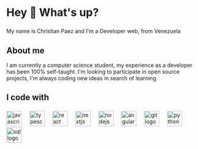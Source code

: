 <h1 align="left">Hey 👋 What's up?</h1>

###

<p align="left">My name is Christian Paez and I'm a Developer web, from Venezuela</p>

###

<h2 align="left">About me</h2>

I am currently a computer science student, my experience as a developer has been 100% self-taught. I'm looking to participate in open source projects, I'm always coding new ideas in search of learning.

<h2 align="left">I code with</h2>

###

<div align="left">
  <img src="https://cdn.jsdelivr.net/gh/devicons/devicon/icons/javascript/javascript-original.svg" height="40" alt="javascript logo"  />
  <img width="12" />
  <img src="https://cdn.jsdelivr.net/gh/devicons/devicon/icons/typescript/typescript-original.svg" height="40" alt="typescript logo"  />
  <img width="12" />
  <img src="https://cdn.jsdelivr.net/gh/devicons/devicon/icons/react/react-original.svg" height="40" alt="react logo"  />
  <img width="12" />
  <img src="https://cdn.jsdelivr.net/gh/devicons/devicon/icons/nextjs/nextjs-original.svg" height="40" alt="nextjs logo"  />
  <img width="12" />
  <img src="https://cdn.jsdelivr.net/gh/devicons/devicon/icons/nodejs/nodejs-original.svg" height="40" alt="nodejs logo"  />
  <img width="12" />
  <img src="https://cdn.iconscout.com/icon/free/png-256/free-angular-226066.png?f=webp" height="40" alt="angular logo" />
  <img width="12" />
  <img src="https://git-scm.com/images/logos/downloads/Git-Icon-1788C.png" height="40" alt="git logo" />
  <img width="12" />
  <img src="https://i.pinimg.com/originals/82/a2/18/82a2188c985ce75402ae44fc43fe7e5e.png" height="40" alt="python logo" />
  <img width="12" />
  <img src="https://w7.pngwing.com/pngs/286/519/png-transparent-microsoft-azure-sql-database-microsoft-sql-server-azure-sql-data-warehouse-logo-text-logo-microsoft-azure-thumbnail.png" height="40" alt="sql logo" />
</div>

###
